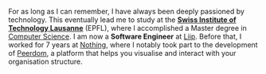 For as long as I can remember, I have always been deeply passioned by technology.
This eventually lead me to study at the **[Swiss Institute of Technology Lausanne](https://epfl.ch/)</a>** (EPFL), where I accomplished a Master degree in [Computer Science](https://www.epfl.ch/schools/ic/education/master/computer-science/).
I am now a **Software Engineer** at [Liip](https://liip.ch/).
Before that, I worked for 7 years at [Nothing](https://nothing.ch/), where I notably took part to the development of [Peerdom](https://peerdom.org/), a platform that helps you visualise and interact with your organisation structure.
